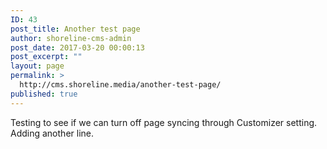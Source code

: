 ```yaml
---
ID: 43
post_title: Another test page
author: shoreline-cms-admin
post_date: 2017-03-20 00:00:13
post_excerpt: ""
layout: page
permalink: >
  http://cms.shoreline.media/another-test-page/
published: true
---
```

Testing to see if we can turn off page syncing through Customizer setting. Adding another line.
